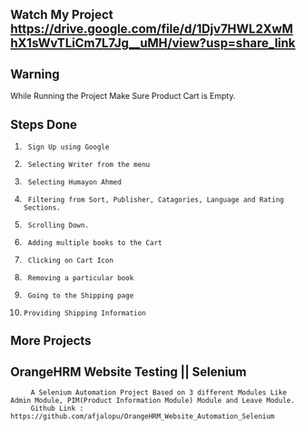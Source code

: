 ## Watch My Project https://drive.google.com/file/d/1Djv7HWL2XwMhX1sWvTLiCm7L7Jg__uMH/view?usp=share_link

## Warning 
   While Running the Project Make Sure Product Cart is Empty.

## Steps Done
1.      Sign Up using Google
2.      Selecting Writer from the menu
3.      Selecting Humayon Ahmed
4.      Filtering from Sort, Publisher, Catagories, Language and Rating Sections.
5.      Scrolling Down.
6.      Adding multiple books to the Cart
7.      Clicking on Cart Icon
8.      Removing a particular book
9.      Going to the Shipping page
10.     Providing Shipping Information

## More Projects
## OrangeHRM Website Testing  || Selenium
         A Selenium Automation Project Based on 3 different Modules Like Admin Module, PIM(Product Information Module) Module and Leave Module. 
         Github Link : https://github.com/afjalopu/OrangeHRM_Website_Automation_Selenium
